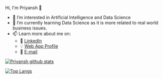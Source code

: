  Hi, I'm Priyansh 👋
- 👀 I’m interested in Artificial Intelligence and Data Science
- 🌱 I’m currently learning Data Science as it is more related to real world business issues.
- 📫 Learn more about me on:
    - :office: [LinkedIn](https://www.linkedin.com/in/priyansh-tripathi-13a86652/)
    - :bulb: [Web App Profile](https://portfolio-pt-new.web.app)
    - :email: [E-mail](https://priyansh.tripath97@gmail.com)
    
    
    
[![Priyansh github stats](https://github-readme-stats.vercel.app/api?username=priyansh1997&count_private=true&show_icons=true&theme=radical&hide_rank=false)](https://github.com/priyansh1997/github-readme-stats)

[![Top Langs](https://github-readme-stats.vercel.app/api/top-langs/?username=priyansh1997)](https://github.com/priyansh1997/github-readme-stats)

<!--<a target="_blank" href="https://github-readme-medium-recent-article.vercel.app/medium/@khuyentran1476/0"><img src="https://github-readme-medium-recent-article.vercel.app/medium/@khuyentran1476/0" alt="Recent Article 0">
-->

